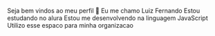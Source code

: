 Seja bem vindos ao meu perfil 💙
Eu me chamo Luiz Fernando
Estou estudando no alura
Estou me desenvolvendo na linguagem JavaScript
Utilizo esse espaco para minha organizacao
